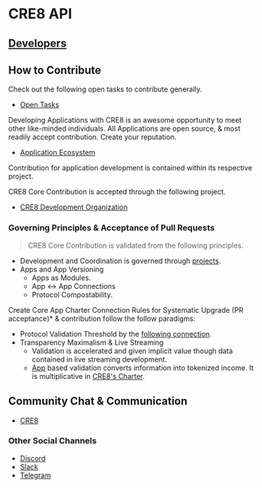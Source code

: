 # CRE8 API
## [Developers](https://www.cre8.xyz/developers)

## How to Contribute
Check out the following open tasks to contribute generally.
- [Open Tasks](https://www.cre8.xyz/tasks)

Developing Applications with CRE8 is an awesome opportunity to meet other like-minded individuals. All Applications are open source, & most readily accept contribution. Create your reputation.
- [Application Ecosystem](https://www.cre8.xyz/apps)

Contribution for application development is contained within its respective project. 

CRE8 Core Contribution is accepted through the following project. 
 - [CRE8 Development Organization](https://www.cre8.xyz/project/CRE8)

### Governing Principles & Acceptance of Pull Requests
> CRE8 Core Contribution is validated from the following principles. 

-  Development and Coordination is governed through [projects](https://www.cre8.xyz/projects).
- Apps and App Versioning
	- Apps as Modules. 
	- App <-> App Connections
	- Protocol Compostability.

Create Core App Charter Connection Rules for Systematic Upgrade (PR acceptance)* & contribution follow the follow paradigms:
- Protocol Validation Threshold by the [following connection](https://www.cre8.xyz/project/cre8/charter).
- Transparency Maximalism & Live Streaming 
	- Validation is accelerated and given implicit value though data contained in live streaming development. 
	- [App](https://www.cre8.xyz/apps) based validation converts information into tokenized income. It is multiplicative in [CRE8's Charter](https://www.cre8.xyz/project/cre8/charter).

## Community Chat & Communication 
- [CRE8](https://www.cre8.xyz/project/cre8)

### Other Social Channels
- [Discord](https://www.cre8.xyz/project/cre8)
- [Slack](https://www.cre8.xyz/project/cre8)
- [Telegram](https://www.cre8.xyz/project/cre8)
